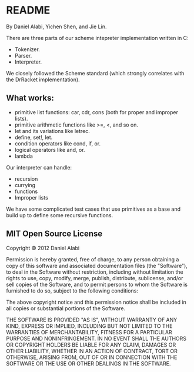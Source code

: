 README
======
By Daniel Alabi, Yichen Shen, and Jie Lin.

There are three parts of our scheme intepreter implementation written in C:

* Tokenizer.
* Parser.
* Interpreter.

We closely followed the Scheme standard (which strongly correlates with
the DrRacket implementation). 


What works:
-----------
* primitive list functions: car, cdr, cons (both for proper and
  improper lists).
* primitive arithmetic functions like >=, <, and so on.
* let and its variations like letrec.
* define, set!, let.
* condition operators like  cond, if, or.
* logical operators like and, or.
* lambda 
  
Our interpreter can handle:

* recursion
* currying
* functions
* Improper lists


We have some complicated test cases that use primitives as a
base and build up to define some recursive functions.


MIT Open Source License
-----------------------

Copyright © 2012 Daniel Alabi

Permission is hereby granted, free of charge, to any person obtaining a copy of this software and associated documentation files (the "Software"), to deal in the Software without restriction, including without limitation the rights to use, copy, modify, merge, publish, distribute, sublicense, and/or sell copies of the Software, and to permit persons to whom the Software is furnished to do so, subject to the following conditions:

The above copyright notice and this permission notice shall be included in all copies or substantial portions of the Software.

THE SOFTWARE IS PROVIDED "AS IS", WITHOUT WARRANTY OF ANY KIND, EXPRESS OR IMPLIED, INCLUDING BUT NOT LIMITED TO THE WARRANTIES OF MERCHANTABILITY, FITNESS FOR A PARTICULAR PURPOSE AND NONINFRINGEMENT. IN NO EVENT SHALL THE AUTHORS OR COPYRIGHT HOLDERS BE LIABLE FOR ANY CLAIM, DAMAGES OR OTHER LIABILITY, WHETHER IN AN ACTION OF CONTRACT, TORT OR OTHERWISE, ARISING FROM, OUT OF OR IN CONNECTION WITH THE SOFTWARE OR THE USE OR OTHER DEALINGS IN THE SOFTWARE.

